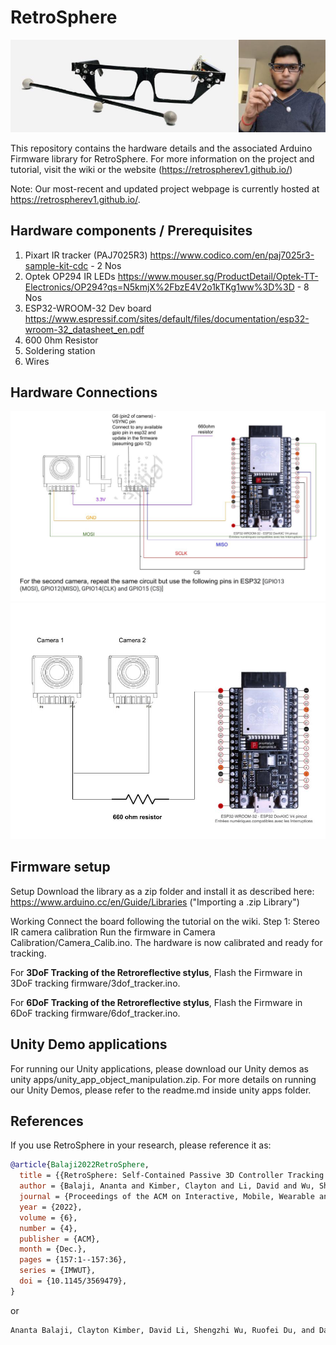 # RetroSphere

![RetroSphere prototype](images/retrosphere.jpeg)

This repository contains the hardware details and the associated Arduino Firmware library for RetroSphere. For more information on the project and tutorial, visit the wiki or the website (<https://retrospherev1.github.io/>) 

Note: Our most-recent and updated project webpage is currently hosted at https://retrospherev1.github.io/. 

## Hardware components / Prerequisites
1. Pixart IR tracker (PAJ7025R3) <https://www.codico.com/en/paj7025r3-sample-kit-cdc> - 2 Nos
2. Optek OP294 IR LEDs <https://www.mouser.sg/ProductDetail/Optek-TT-Electronics/OP294?qs=N5kmjX%2FbzE4V2o1kTKg1ww%3D%3D> - 8 Nos
3. ESP32-WROOM-32 Dev board <https://www.espressif.com/sites/default/files/documentation/esp32-wroom-32_datasheet_en.pdf>
4. 600 0hm Resistor
5. Soldering station
6. Wires

## Hardware Connections
![Circuit diagram for pixart camera](images/pin_diagaram_ESP32_pixart.jpg)
![Two camera circuit diagram](images/two_camera_connection.jpg)

## Firmware setup

Setup
Download the library as a zip folder and install it as described here: https://www.arduino.cc/en/Guide/Libraries ("Importing a .zip Library")

Working
Connect the board following the tutorial on the wiki.
Step 1: Stereo IR camera calibration
Run the firmware in Camera Calibration/Camera_Calib.ino. The hardware is now calibrated and ready for tracking.

For **3DoF Tracking of the Retroreflective stylus**, Flash the Firmware in 3DoF tracking firmware/3dof_tracker.ino.

For **6DoF Tracking of the Retroreflective stylus**, Flash the Firmware in 6DoF tracking firmware/6dof_tracker.ino.

## Unity Demo applications

For running our Unity applications, please download our Unity demos as unity apps/unity_app_object_manipulation.zip. For more details on running our Unity Demos, please refer to the readme.md inside unity apps folder.
## References

If you use RetroSphere in your research, please reference it as:

```bibtex
@article{Balaji2022RetroSphere,
  title = {{RetroSphere: Self-Contained Passive 3D Controller Tracking for Augmented Reality}},
  author = {Balaji, Ananta and Kimber, Clayton and Li, David and Wu, Shengzhi and Du, Ruofei and Kim, David},
  journal = {Proceedings of the ACM on Interactive, Mobile, Wearable and Ubiquitous Technologies},
  year = {2022},
  volume = {6},
  number = {4},
  publisher = {ACM},
  month = {Dec.},
  pages = {157:1--157:36},
  series = {IMWUT},
  doi = {10.1145/3569479},
}
```

or

```txt
Ananta Balaji, Clayton Kimber, David Li, Shengzhi Wu, Ruofei Du, and David Kim. 2022. RetroSphere: Self-Contained Passive 3D Controller Tracking for Augmented Reality. Proceedings of the ACM on Interactive, Mobile, Wearable and Ubiquitous Technologies, 6(4), 157:1-157:36. DOI: https://doi.org/10.1145/3569479
```

